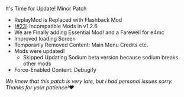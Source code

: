 It's Time for Update! Minor Patch

- ReplayMod is Replaced with Flashback Mod
- ([#23](https://github.com/OptiNa-Team/OptiNa-Reborn/issues/23)) Incompatible Mods in v1.2.6
- We are Finally adding Essential Mod! and a Farewell for e4mc
- Improved loading Screen
- Temporarily Removed Content: Main Menu Credits etc.
- Mods were updated!
  - Skipped Updating Sodium beta version because sodium breaks other mods
- Force-Enabled Content: Debugify

_We knew that this patch is very late, but i had personal issues sorry. Thanks for your patience!❤️_
